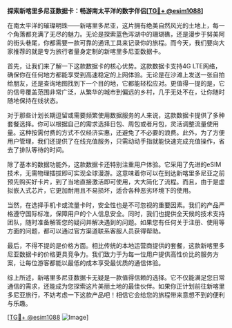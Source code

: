 **探索新喀里多尼亚数据卡：畅游南太平洋的数字伴侣[[TG💪+ @esim1088](https://t.me/s/esim1088)]**

在南太平洋的璀璨明珠——新喀里多尼亚，这片拥有绝美自然风光的土地上，每一个角落都充满了无尽的魅力。无论是探索蓝色泻湖中的珊瑚礁，还是漫步于努美阿的街头巷尾，你都需要一款可靠的通讯工具来记录你的旅程。而今天，我们要向大家推荐的就是专为旅行者量身定制的新喀里多尼亚数据卡。

首先，让我们来了解一下这款数据卡的核心优势。这款数据卡支持4G LTE网络，确保你在任何地方都能享受到高速稳定的上网体验。无论是在沙滩上发送一张自拍给朋友，还是查询地图找到下一个目的地，它都能轻松应对。更值得一提的是，它的信号覆盖范围非常广泛，从繁华的城市到偏远的乡村，几乎无处不在，让你随时随地保持在线状态。

对于那些计划长期逗留或需要频繁使用数据服务的人来说，这款数据卡提供了多种套餐选择。你可以根据自己的需求选择日包、周包或者月包，灵活调整流量使用量。这种按需付费的方式不仅经济实惠，还避免了不必要的浪费。此外，为了方便用户管理，我们还提供了在线充值服务，只需动动手指就能快速完成充值操作，省去了排队等待的时间。

除了基本的数据功能外，这款数据卡还特别注重用户体验。它采用了先进的eSIM技术，无需物理插拔即可实现全球漫游。这意味着你可以在到达新喀里多尼亚之前预先购买好卡片，到了当地直接激活即可使用，大大简化了流程。而且，由于是虚拟嵌入式芯片，它更加耐用且不易损坏，适合各种恶劣环境下的使用。

当然，在选择手机卡或流量卡时，安全性也是不可忽视的重要因素。我们的产品严格遵守国际标准，保障用户的个人信息安全。同时，我们也提供全天候的技术支持团队，随时准备解答您的疑问并解决遇到的问题。如果您有任何关于注册、使用等方面的问题，都可以通过官方渠道联系客服人员获得帮助。

最后，不得不提的是价格方面。相比传统的本地运营商提供的套餐，这款新喀里多尼亚数据卡的价格更具竞争力。我们致力于为每一位用户提供高性价比的服务方案，让每位游客都能以最低的成本享受最优质的通信体验。

综上所述，新喀里多尼亚数据卡无疑是一款值得信赖的选择。它不仅能满足您日常通信的需求，还能成为您探索这片美丽土地的最佳伙伴。如果你正计划前往新喀里多尼亚旅行，不妨考虑一下这款产品吧！相信它会给您的旅程带来意想不到的便利与乐趣。

[[TG💪+ @esim1088](https://t.me/s/esim1088) ![Image](https://i.postimg.cc/4NQfJmqS/Snipaste-2025-05-13-00-14-12.png)]